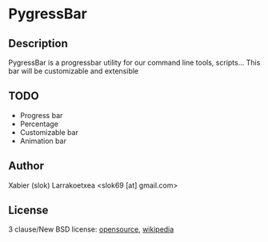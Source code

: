 PygressBar
==========

Description
-----------

PygressBar is a progressbar utility for our command line tools, 
scripts... This bar will be customizable and extensible

TODO
----
* Progress bar
* Percentage
* Customizable bar
* Animation bar

Author
------

Xabier (slok) Larrakoetxea <slok69 [at] gmail.com>

License
-------
3 clause/New BSD license: 
[opensource](http://www.opensource.org/licenses/BSD-3-Clause), 
[wikipedia](http://en.wikipedia.org/wiki/BSD_licenses)
